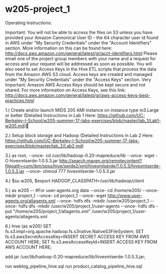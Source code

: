# w205-project_1

Operating Instructions:   

Important:  You will not be able to access the files on S3 unless you have provided your Amazon Cannonical User ID - the 64 character user id found in AWS under "My Security Credentials" under the "Account Identifiers" section.  More information on this can be found here: http://docs.aws.amazon.com/general/latest/gr/acct-identifiers.html  Please email one of the project group members with your name and a request for access and your request will be addressed as soon as possible.  You will also need to set Access Keys in the Hive ETL scripts that process the data from the Amazon AWS S3 cloud.  Access keys are created and managed under "My Security Credentials" under the "Access Keys" section.  Very Important: Amazon AWS Access Keys should be kept secure and not shared.  For more information on Access Keys, see this link: http://docs.aws.amazon.com/general/latest/gr/aws-access-keys-best-practices.html   

1.)  Create and/or launch MIDS 205 AMI instance on instance type m3.Large or better
(Detailed Instructions in Lab 1 Here: https://github.com/UC-Berkeley-I-School/w205-summer-17-labs-exercises/blob/master/lab_1/Lab1-w205.md)

2.)  Setup block storage and Hadoop
(Detailed Instructions in Lab 2 Here: https://github.com/UC-Berkeley-I-School/w205-summer-17-labs-exercises/blob/master/lab_2/Lab2.md)

3.)  as root,
--once- cd /usr/lib/hadoop-0.20-mapreduce/lib
--once- wget -O hivexmlserde-1.0.5.3.jar http://search.maven.org/remotecontent?filepath=com/ibm/spss/hive/serde2/xml/hivexmlserde/1.0.5.3/hivexmlserde-1.0.5.3.jar
--once- chmod 777 hivexmlserde-1.0.5.3.jar

4.)  $su w205,
      $export HADOOP_CLASSPATH=/usr/lib/hadoop/client

5.)  as w205
-- #For user-agents.org data
--once- cd /home/w205/
--once- mkdir project_1
--once- cd project_1
--once- wget http://www.user-agents.org/allagents.xml
--once- hdfs dfs -mkdir /user/w205/project_1
--once- hdfs dfs -mkdir /user/w205/project_1/user-agents
--once- hdfs dfs -put "/home/w205/project_1/allagents.xml" /user/w205/project_1/user-agents/allagents.xml

6.)  hive (as w205)
SET fs.s3.impl=org.apache.hadoop.fs.s3native.NativeS3FileSystem;
SET fs.s3.awsSecretAccessKey=INSERT SECRET ACCESS KEY FROM AWS ACCOUNT HERE;
SET fs.s3.awsAccessKeyId=INSERT ACCESS KEY FROM AWS ACCOUNT HERE;

add jar /usr/lib/hadoop-0.20-mapreduce/lib/hivexmlserde-1.0.5.3.jar;

run weblog_pipeline_hive.sql
run product_catalog_pipeline_hive.sql 
